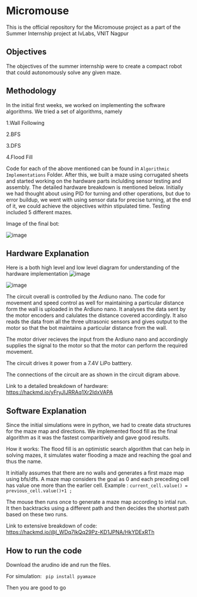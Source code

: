 # Micromouse
This is the official repository for the Micromouse project as a part of the Summer Internship project at IvLabs, VNIT Nagpur

## Objectives
The objectives of the summer internship were to create a compact robot that could autonomously solve any given maze. 

## Methodology
In the initial first weeks, we worked on implementing the software algorithms. We tried a set of algorithms, namely

1.Wall Following

2.BFS

3.DFS

4.Flood Fill

Code for each of the above mentioned can be found in ```Algorithmic Implementations``` Folder.
After this, we built a maze using corrugated sheets and started working on the hardware parts inclulding sensor testing and assembly.
The detailed hardware breakdown is mentioned below. Initially we had thought about using PID for turning and other operations, but due to error buildup, 
we went with using sensor data for precise turning, at the end of it, we could achieve the objectives within stipulated time.
Testing included 5 different mazes.

Image of the final bot:


![image](https://github.com/ChinmayK0607/Micromouse/assets/114411195/c8f9f630-778a-4c0d-9682-ece578b2af9c)

## Hardware Explanation
Here is a both high level and low level diagram for understanding of the hardware implementation
![image](https://github.com/ChinmayK0607/Micromouse/assets/114411195/6be8035b-0604-475b-956f-26d8a51b0aa2)

![image](https://github.com/ChinmayK0607/Micromouse/assets/114411195/b1fa66ec-f1b0-48fe-924e-58f44655b7bf)

The circuit overall is controlled by the Ardiuno nano. The code for movement and speed control as well for maintaining a particular distance form the wall is uploaded in the Ardiuno nano.
It analyses the data sent by the motor encoders and calulates the distance covered accordingly. 
It also reads the
data from all the three ultrasonic sensors and gives output to the motor so that the bot maintains a particular distance from the wall.

The motor driver recieves the input from the Ardiuno nano and accordingly supplies the signal to the motor so that the motor can perform the required movement.

The circuit drives it power from a 7.4V LiPo batttery.

The connections of the circuit are as shown in the circuit digram above.

Link to a detailed breakdown of hardware: https://hackmd.io/yFryJIJRRAq1Xr2IdxVAPA

## Software Explanation

Since the initial simulations were in python, we had to create data structures for the maze map and directions. We implemented flood fill as the final algorithm as it was the fastest comparitively and gave good results.

How it works:
The flood fill is an optimistic search algorithm that can help in solving mazes, it simulates water flooding a maze and reaching the goal and thus the name. 

It initially assumes that there are no walls and generates a first maze map using bfs/dfs. A maze map considers the goal as 0 and each preceding cell has value one more than the earlier cell.
Example : ``` current_cell.value() = previous_cell.value()+1 ; ```

The mouse then runs once to generate a maze map according to intial run.
It then backtracks using a different path and then decides the shortest path based on these two runs.

Link to extensive breakdown of code: https://hackmd.io/@l_WDq7lkQq29Pz-KD1JPNA/HkYDExRTh


## How to run the code
Download the arudino ide and run the files.

For simulation:
``` pip install pyamaze```

Then you are good to go
